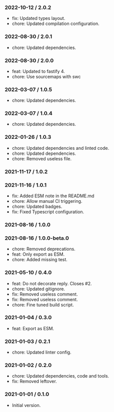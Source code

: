 ### 2022-10-12 / 2.0.2

- fix: Updated types layout.
- chore: Updated compilation configuration.

### 2022-08-30 / 2.0.1

- chore: Updated dependencies.

### 2022-08-30 / 2.0.0

- feat: Updated to fastify 4.
- chore: Use sourcemaps with swc

### 2022-03-07 / 1.0.5

- chore: Updated dependencies.

### 2022-03-07 / 1.0.4

- chore: Updated dependencies.

### 2022-01-26 / 1.0.3

- chore: Updated dependencies and linted code.
- chore: Updated dependencies.
- chore: Removed useless file.

### 2021-11-17 / 1.0.2


### 2021-11-16 / 1.0.1

- fix: Added ESM note in the README.md
- chore: Allow manual CI triggering.
- chore: Updated badges.
- fix: Fixed Typescript configuration.

### 2021-08-16 / 1.0.0


### 2021-08-16 / 1.0.0-beta.0

- chore: Removed deprecations.
- feat: Only export as ESM.
- chore: Added missing test.

### 2021-05-10 / 0.4.0

- feat: Do not decorate reply. Closes #2.
- chore: Updated gitignore.
- fix: Removed useless comment.
- fix: Removed useless comment.
- chore: Fine tuned build script.

### 2021-01-04 / 0.3.0

- feat: Export as ESM.

### 2021-01-03 / 0.2.1

- chore: Updated linter config.

### 2021-01-02 / 0.2.0

- chore: Updated dependencies, code and tools.
- fix: Removed leftover.

### 2021-01-01 / 0.1.0

- Initial version.
